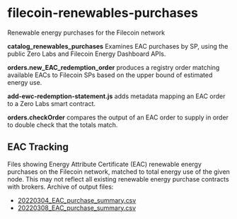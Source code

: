 # filecoin-renewables-purchases
Renewable energy purchases for the Filecoin network


**catalog_renewables_purchases** Examines EAC purchases by SP, using the public Zero Labs and Filecoin Energy Dashboard APIs.

**orders.new_EAC_redemption_order** produces a registry order matching available EACs to Filecoin SPs based on the upper bound of estimated energy use.

**add-ewc-redemption-statement.js** adds metadata mapping an EAC order to a Zero Labs smart contract.

**orders.checkOrder** compares the output of an EAC order to supply in order to double check that the totals match.

## EAC Tracking
Files showing Energy Attribute Certificate (EAC) renewable energy purchases on the Filecoin network, matched to total energy use of the given node. This may not reflect all existing renewable energy purchase contracts with brokers. Archive of output files:
- [20220304_EAC_purchase_summary.csv](https://github.com/redransil/filecoin-renewables-purchases/blob/main/EAC_Purchase_Summary_Archive/20220304_EAC_purchase_summary.csv)
- [20220308_EAC_purchase_summary.csv](https://github.com/redransil/filecoin-renewables-purchases/blob/main/EAC_Purchase_Summary_Archive/20220308_EAC_purchase_summary.csv)
